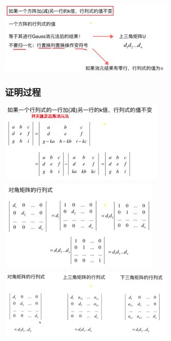 ![](../photo/Pasted%20image%2020240308144202.png)

# 证明过程

![](../photo/Pasted%20image%2020240308144530.png)

![](../photo/Pasted%20image%2020240308144316.png)

![](../photo/Pasted%20image%2020240308144238.png)
